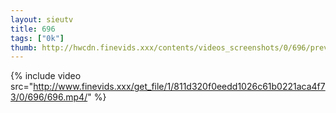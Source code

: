 ```yaml
--- 
layout: sieutv
title: 696
tags: ["0k"]
thumb: http://hwcdn.finevids.xxx/contents/videos_screenshots/0/696/preview.mp4.jpg
---
```

{% include video src="http://www.finevids.xxx/get_file/1/811d320f0eedd1026c61b0221aca4f73/0/696/696.mp4/" %} 
